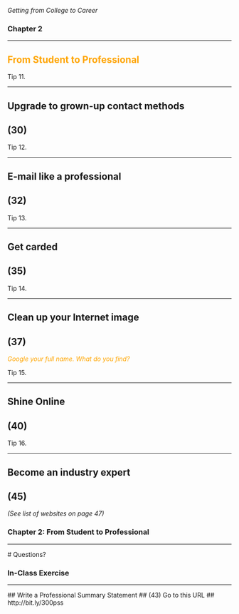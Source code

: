 *Getting from College to Career*
### Chapter 2

---

## <span style="color: orange;">From Student to Professional</span>



Tip 11.

---

## Upgrade to grown-up contact methods
## (30)



Tip 12.

---

## E-mail like a professional
## (32)



Tip 13.

---

## Get carded
## (35)



Tip 14.

---

## Clean up your Internet image
## (37)
<span style="color: orange;">*Google your full name. What do you find?*</span>



Tip 15.

---

## Shine Online
## (40)



Tip 16.

---

## Become an industry expert
## (45)

*(See list of websites on page 47)*



### Chapter 2: From Student to Professional
<hr />
# Questions?



### In-Class Exercise
<hr />
## Write a Professional Summary Statement
## (43)
Go to this URL
## http://bit.ly/300pss